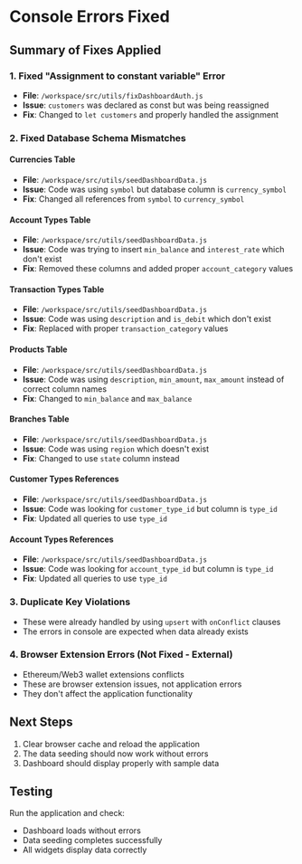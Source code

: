 # Console Errors Fixed

## Summary of Fixes Applied

### 1. Fixed "Assignment to constant variable" Error
- **File**: `/workspace/src/utils/fixDashboardAuth.js`
- **Issue**: `customers` was declared as const but was being reassigned
- **Fix**: Changed to `let customers` and properly handled the assignment

### 2. Fixed Database Schema Mismatches

#### Currencies Table
- **File**: `/workspace/src/utils/seedDashboardData.js`
- **Issue**: Code was using `symbol` but database column is `currency_symbol`
- **Fix**: Changed all references from `symbol` to `currency_symbol`

#### Account Types Table
- **File**: `/workspace/src/utils/seedDashboardData.js`
- **Issue**: Code was trying to insert `min_balance` and `interest_rate` which don't exist
- **Fix**: Removed these columns and added proper `account_category` values

#### Transaction Types Table
- **File**: `/workspace/src/utils/seedDashboardData.js`
- **Issue**: Code was using `description` and `is_debit` which don't exist
- **Fix**: Replaced with proper `transaction_category` values

#### Products Table
- **File**: `/workspace/src/utils/seedDashboardData.js`
- **Issue**: Code was using `description`, `min_amount`, `max_amount` instead of correct column names
- **Fix**: Changed to `min_balance` and `max_balance`

#### Branches Table
- **File**: `/workspace/src/utils/seedDashboardData.js`
- **Issue**: Code was using `region` which doesn't exist
- **Fix**: Changed to use `state` column instead

#### Customer Types References
- **File**: `/workspace/src/utils/seedDashboardData.js`
- **Issue**: Code was looking for `customer_type_id` but column is `type_id`
- **Fix**: Updated all queries to use `type_id`

#### Account Types References
- **File**: `/workspace/src/utils/seedDashboardData.js`
- **Issue**: Code was looking for `account_type_id` but column is `type_id`
- **Fix**: Updated all queries to use `type_id`

### 3. Duplicate Key Violations
- These were already handled by using `upsert` with `onConflict` clauses
- The errors in console are expected when data already exists

### 4. Browser Extension Errors (Not Fixed - External)
- Ethereum/Web3 wallet extensions conflicts
- These are browser extension issues, not application errors
- They don't affect the application functionality

## Next Steps

1. Clear browser cache and reload the application
2. The data seeding should now work without errors
3. Dashboard should display properly with sample data

## Testing
Run the application and check:
- Dashboard loads without errors
- Data seeding completes successfully
- All widgets display data correctly